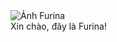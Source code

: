 <!DOCTYPE html>
<html lang="vi">
  <head>
    <meta charset="UTF-8" />
    <meta name="viewport" content="width=device-width, initial-scale=1.0" />


  </head>
  <body>
    <div class="banner">
      <img src="Furina.jpg" alt="Ảnh Furina" />
      <div class="banner-text">Xin chào, đây là Furina!</div>
    </div>
  </body>
</html>
